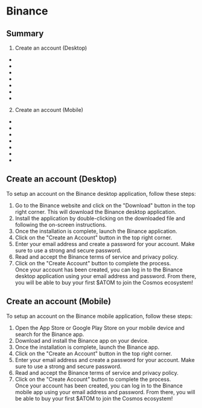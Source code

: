 # Binance  
## Summary  
1. Create an account (Desktop)  
  -
  -
  -
  -
  -
  -
  -
2. Create an account (Mobile)  
  -
  -
  -
  -
  -
  -
  -

## Create an account (Desktop)  
To setup an account on the Binance desktop application, follow these steps:  

1. Go to the Binance website and click on the "Download" button in the top right corner. This will download the Binance desktop application.  
2. Install the application by double-clicking on the downloaded file and following the on-screen instructions.  
3. Once the installation is complete, launch the Binance application.  
4. Click on the "Create an Account" button in the top right corner.  
5. Enter your email address and create a password for your account. Make sure to use a strong and secure password.  
6. Read and accept the Binance terms of service and privacy policy.  
7. Click on the "Create Account" button to complete the process.  
Once your account has been created, you can log in to the Binance desktop application using your email address and password. From there, you will be able to buy your first $ATOM to join the Cosmos ecosystem!  

## Create an account (Mobile)  
To setup an account on the Binance mobile application, follow these steps:  

1. Open the App Store or Google Play Store on your mobile device and search for the Binance app.  
2. Download and install the Binance app on your device.  
3. Once the installation is complete, launch the Binance app.  
4. Click on the "Create an Account" button in the top right corner.  
5. Enter your email address and create a password for your account. Make sure to use a strong and secure password.  
6. Read and accept the Binance terms of service and privacy policy.  
7. Click on the "Create Account" button to complete the process.  
Once your account has been created, you can log in to the Binance mobile app using your email address and password. From there, you will be able to buy your first $ATOM to join the Cosmos ecosystem!  
